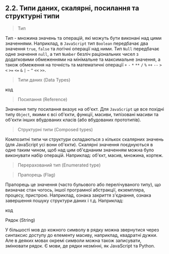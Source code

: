 ## 2.2. Типи даних, скалярні, посилання та структурні типи

> Тип

Тип - множина значень та операцій, які можуть бути виконані над цими значеннями. Наприклад, в `JavaScript` тип `Boolean` передбачає два значення `true`, `false` та логічні операції над ними. Тип `Null` передбачає одне значення `null`, а тип `Number` безліч раціональних чисел з додатковими обмеженнями на мінімальне та максимальне значення, а також обмеження на точність та математичні операції `+` `-` `*` `**` `/` `%` `++` `--` `>` `<` `>=` `<=` `&` `|` `~` `^` `<<` `>>`.

> Типи даних (Data Types)

код

> Посилання (Reference)

Значення типу посилання вказує на об'єкт. Для `JavaScript` це все похідні типу `Object`, якими є всі об'єкти, функції, масиви, типізовані масиви та об'єкти інших вбудованих класів (або вбудованих прототипів).

> Структурні типи (Composed types)

Композитні типи чи структури складаються з кількох скалярних значень (для JavaScript усі вони об'єкти). Скалярні значення поєднуються в одне таким чином, щоб над цим об'єднаним значенням можна було виконувати набір операцій. Наприклад: об'єкт, масив, множина, кортеж.

> Перерахований тип (Enumerated type)

> Прапорець (Flag)

Прапорець це значення (часто бульового або перелічуваного типу), що визначає стан чогось, іншої програмної абстракції, екземпляра, процесу, пристрою. Наприклад, ознака закриття з'єднання, ознака завершення пошуку структури даних і т.д. Наприклад:

код

Рядок (String)

У більшості мов до кожного символу в рядку можна звернутися через синтаксис доступу до елементу масиву, наприклад, квадратні дужки. Але в деяких мовах окремі символи можна також записувати, змінювати рядок. Є мови, де рядки незмінні, як JavaScript та Python.
